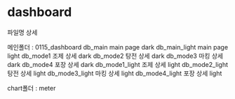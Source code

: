 # dashboard

파일명 상세

메인폴더 : 0115_dashboard 
db_main	main page dark
db_main_light	main page light
db_mode1	조제 상세 dark
db_mode2	탕전 상세 dark
db_mode3	마킹 상세 dark
db_mode4	포장 상세 dark
db_mode1_light	조제 상세 light
db_mode2_light	탕전 상세 light
db_mode3_light	마킹 상세 light
db_mode4_light	포장 상세 light

chart폴더 : meter


